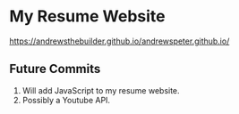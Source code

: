 # My Resume Website
https://andrewsthebuilder.github.io/andrewspeter.github.io/

## Future Commits
1. Will add JavaScript to my resume website. 
2. Possibly a Youtube API. 
